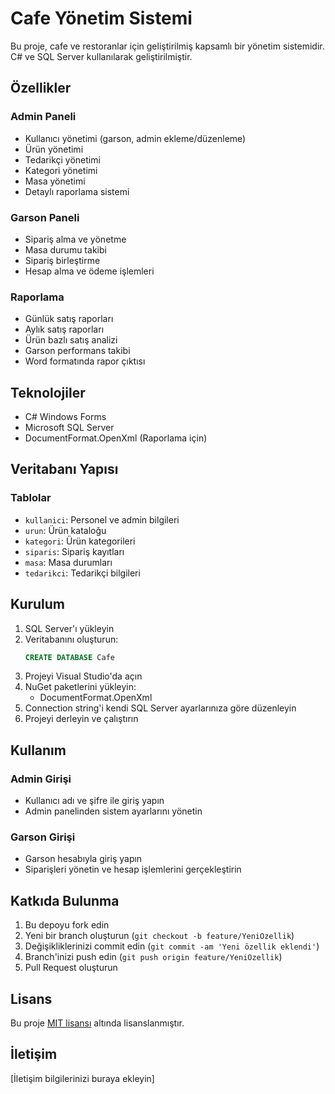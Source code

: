 # Cafe Yönetim Sistemi

Bu proje, cafe ve restoranlar için geliştirilmiş kapsamlı bir yönetim sistemidir. C# ve SQL Server kullanılarak geliştirilmiştir.

## Özellikler

### Admin Paneli
- Kullanıcı yönetimi (garson, admin ekleme/düzenleme)
- Ürün yönetimi
- Tedarikçi yönetimi
- Kategori yönetimi
- Masa yönetimi
- Detaylı raporlama sistemi

### Garson Paneli
- Sipariş alma ve yönetme
- Masa durumu takibi
- Sipariş birleştirme
- Hesap alma ve ödeme işlemleri

### Raporlama
- Günlük satış raporları
- Aylık satış raporları
- Ürün bazlı satış analizi
- Garson performans takibi
- Word formatında rapor çıktısı

## Teknolojiler
- C# Windows Forms
- Microsoft SQL Server
- DocumentFormat.OpenXml (Raporlama için)

## Veritabanı Yapısı

### Tablolar
- `kullanici`: Personel ve admin bilgileri
- `urun`: Ürün kataloğu
- `kategori`: Ürün kategorileri
- `siparis`: Sipariş kayıtları
- `masa`: Masa durumları
- `tedarikci`: Tedarikçi bilgileri

## Kurulum

1. SQL Server'ı yükleyin
2. Veritabanını oluşturun:
   ```sql
   CREATE DATABASE Cafe
   ```
3. Projeyi Visual Studio'da açın
4. NuGet paketlerini yükleyin:
   - DocumentFormat.OpenXml
5. Connection string'i kendi SQL Server ayarlarınıza göre düzenleyin
6. Projeyi derleyin ve çalıştırın

## Kullanım

### Admin Girişi
- Kullanıcı adı ve şifre ile giriş yapın
- Admin panelinden sistem ayarlarını yönetin

### Garson Girişi
- Garson hesabıyla giriş yapın
- Siparişleri yönetin ve hesap işlemlerini gerçekleştirin

## Katkıda Bulunma
1. Bu depoyu fork edin
2. Yeni bir branch oluşturun (`git checkout -b feature/YeniOzellik`)
3. Değişikliklerinizi commit edin (`git commit -am 'Yeni özellik eklendi'`)
4. Branch'inizi push edin (`git push origin feature/YeniOzellik`)
5. Pull Request oluşturun

## Lisans
Bu proje [MIT lisansı](LICENSE) altında lisanslanmıştır.

## İletişim
[İletişim bilgilerinizi buraya ekleyin] 